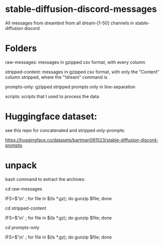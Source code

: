 # stable-diffusion-discord-messages

All messages from dreambot from all dream-[1-50] channels in stable-diffusion discord

# Folders
raw-messages: messages in gzipped csv format, with every column 

stripped-content: messages in gzipped csv format, with only the "Content" column stripped, where the "!dream" command is

prompts-only: gzipped stripped prompts only in line-separation

scripts: scripts that I used to process the data

# Huggingface dataset:
see this repo for concatenated and stripped only-prompts:

https://huggingface.co/datasets/bartman081523/stable-diffusion-discord-prompts

# unpack

bash command to extract the archives:

cd raw-messages

IFS=$'\n' ; for file in $(ls *.gz); do gunzip $file; done

cd stripped-content

IFS=$'\n' ; for file in $(ls *.gz); do gunzip $file; done

cd prompts-only

IFS=$'\n' ; for file in $(ls *.gz); do gunzip $file; done
